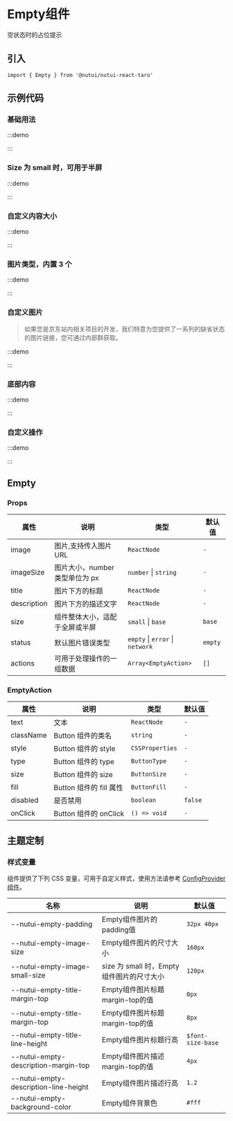 # Empty组件

空状态时的占位提示

## 引入

```tsx
import { Empty } from '@nutui/nutui-react-taro'
```

## 示例代码

### 基础用法

:::demo

<CodeBlock src='taro/demo1.tsx'></CodeBlock>

:::

### Size 为 small 时，可用于半屏

:::demo

<CodeBlock src='taro/demo2.tsx'></CodeBlock>

:::

### 自定义内容大小

:::demo

<CodeBlock src='taro/demo3.tsx'></CodeBlock>

:::

### 图片类型，内置 3 个

:::demo

<CodeBlock src='taro/demo4.tsx'></CodeBlock>

:::

### 自定义图片

> 如果您是京东站内相关项目的开发，我们特意为您提供了一系列的缺省状态的图片链接，您可通过内部群获取。

:::demo

<CodeBlock src='taro/demo5.tsx'></CodeBlock>

:::

### 底部内容

:::demo

<CodeBlock src='taro/demo6.tsx'></CodeBlock>

:::

### 自定义操作

:::demo

<CodeBlock src='taro/demo7.tsx'></CodeBlock>

:::

## Empty

### Props

| 属性 | 说明 | 类型 | 默认值 |
| --- | --- | --- | --- |
| image | 图片,支持传入图片 URL | `ReactNode` | `-` |
| imageSize | 图片大小，number 类型单位为 px | `number` \| `string` | `-` |
| title | 图片下方的标题 | `ReactNode` | `-` |
| description | 图片下方的描述文字 | `ReactNode` | `-` |
| size | 组件整体大小，适配于全屏或半屏 | `small` \| `base` | `base` |
| status | 默认图片错误类型 | `empty` \| `error` \| `network` | `empty` |
| actions | 可用于处理操作的一组数据 | `Array<EmptyAction>` | `[]` |

### EmptyAction

| 属性 | 说明 | 类型 | 默认值 |
| --- | --- | --- | --- |
| text | 文本 | `ReactNode` | `-` |
| className | Button 组件的类名 | `string` | `-` |
| style | Button 组件的 style | `CSSProperties` | `-` |
| type | Button 组件的 type | `ButtonType` | `-` |
| size | Button 组件的 size | `ButtonSize` | `-` |
| fill | Button 组件的 fill 属性 | `ButtonFill` | `-` |
| disabled | 是否禁用 | `boolean` | `false` |
| onClick | Button 组件的 onClick | `() => void` | `-` |

## 主题定制

### 样式变量

组件提供了下列 CSS 变量，可用于自定义样式，使用方法请参考 [ConfigProvider 组件](#/zh-CN/component/configprovider)。

| 名称 | 说明 | 默认值 |
| --- | --- | --- |
| \--nutui-empty-padding | Empty组件图片的padding值 | `32px 40px` |
| \--nutui-empty-image-size | Empty组件图片的尺寸大小 | `160px` |
| \--nutui-empty-image-small-size | size 为 small 时，Empty组件图片的尺寸大小 | `120px` |
| \--nutui-empty-title-margin-top | Empty组件图片标题margin-top的值 | `0px` |
| \--nutui-empty-title-margin-top | Empty组件图片标题margin-top的值 | `8px` |
| \--nutui-empty-title-line-height | Empty组件图片标题行高 | `$font-size-base` |
| \--nutui-empty-description-margin-top | Empty组件图片描述margin-top的值 | `4px` |
| \--nutui-empty-description-line-height | Empty组件图片描述行高 | `1.2` |
| \--nutui-empty-background-color | Empty组件背景色 | `#fff` |
